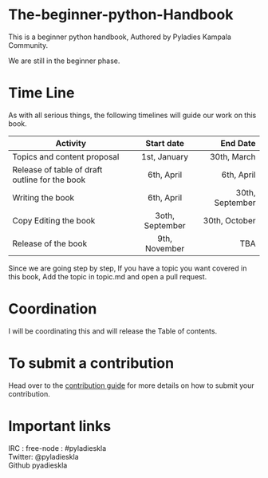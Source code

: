 # The-beginner-python-Handbook

This is a beginner python handbook, Authored by Pyladies Kampala Community.

We are still in the beginner phase.

# Time Line

As with all serious things, the following timelines will guide our work on this book.

| Activity       | Start date          | End Date  |
| ------------- |:-------------:| -----:|
|Topics and content proposal      | 1st, January| 30th, March  |
|  Release of table of draft outline for the book   |   6th, April  | 6th, April 
|  Writing the book |6th, April|    30th, September   |
|  Copy Editing the book | 3oth, September      |    30th, October |
| Release of the book |  9th, November      |    TBA  | TBA |
Since we are going step by step, If you have a topic you want covered in this book, Add the topic in topic.md and open a pull request.

# Coordination

I will be coordinating this and will release the Table of contents.

# To submit a contribution

Head over to the [contribution guide](contribution.md) for more details on how to submit your contribution.

# Important links

IRC : free-node : #pyladieskla                                                                    
Twitter:          @pyladieskla                                                                    
Github            pyadieskla                                                                       



